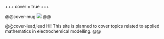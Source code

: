 +++
cover = true
+++

@@cover-mug ![](/assets/cover/Headshot.jpg) @@

<!-- # {{author}} -->

@@cover-lead,lead
  Hi! This site is planned to cover topics related to applied mathematics in electrochemical modelling.
@@


<!-- Latest blog post blah blah (e.g. <https://fredrikekre.se/posts/>) -->

<!--
https://stackoverflow.com/questions/25923623/change-hover-color-on-a-button-with-bootstrap-customization

/*This is modifying the btn-primary colors but you could create your own .btn-something class as well*/
.btn-primary {
    color: #fff;
    background-color: #0495c9;
    border-color: #357ebd; /*set the color you want here*/
}
.btn-primary:hover, .btn-primary:focus, .btn-primary:active, .btn-primary.active, .open>.dropdown-toggle.btn-primary {
    color: #fff;
    background-color: #00b3db;
    border-color: #285e8e; /*set the color you want here*/
}
-->
